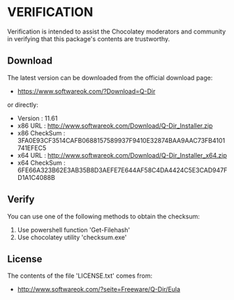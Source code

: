 # VERIFICATION
Verification is intended to assist the Chocolatey moderators and community in verifying that this package's contents are trustworthy.

## Download
The latest version can be downloaded from the official download page:
- https://www.softwareok.com/?Download=Q-Dir

or directly:
- Version      : 11.61
- x86 URL      : http://www.softwareok.com/Download/Q-Dir_Installer.zip
- x86 CheckSum : 3FA0E93CF3514CAFB0688157589937F9410E32874BAA9AAC73FB4101741EFEC5
- x64 URL      : http://www.softwareok.com/Download/Q-Dir_Installer_x64.zip
- x64 CheckSum : 6FE66A323B62E3AB35B8D3AEFE7E644AF58C4DA4424C5E3CAD947FD1A1C4088B

## Verify
You can use one of the following methods to obtain the checksum:
1. Use powershell function 'Get-Filehash'
2. Use chocolatey utility 'checksum.exe'


## License
The contents of the file 'LICENSE.txt' comes from:
- http://www.softwareok.com/?seite=Freeware/Q-Dir/Eula
